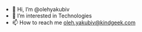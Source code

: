- 👋 Hi, I’m @olehyakubiv
- 👀 I’m interested in Technologies
- 📫 How to reach me oleh.yakubiv@kindgeek.com

<!---
olehyakubiv/olehyakubiv is a ✨ special ✨ repository because its `README.md` (this file) appears on your GitHub profile.
You can click the Preview link to take a look at your changes.
--->
